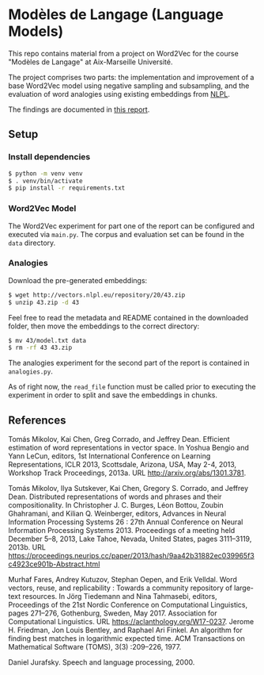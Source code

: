 # Modèles de Langage (Language Models)

This repo contains material from a project on Word2Vec for the course "Modèles de Langage" at Aix-Marseille Université.

The project comprises two parts: the implementation and improvement of a base Word2Vec model using negative sampling and subsampling, and the evaluation of word analogies using existing embeddings from [NLPL](http://vectors.nlpl.eu/repository/).

The findings are documented in [this report](https://github.com/ybrenning/word2vec/blob/main/report/report.pdf).

## Setup

### Install dependencies 

```bash
$ python -m venv venv
$ . venv/bin/activate
$ pip install -r requirements.txt
```

### Word2Vec Model

The Word2Vec experiment for part one of the report can be configured and executed via `main.py`. The corpus and evaluation set can be found in the `data` directory.

### Analogies

Download the pre-generated embeddings:

```bash
$ wget http://vectors.nlpl.eu/repository/20/43.zip
$ unzip 43.zip -d 43
```

Feel free to read the metadata and README contained in the downloaded folder, then move the embeddings to the correct directory:

```bash
$ mv 43/model.txt data
$ rm -rf 43 43.zip
```

The analogies experiment for the second part of the report is contained in `analogies.py`.

As of right now, the `read_file` function must be called prior to executing the experiment in order to split and save the embeddings in chunks.


## References

Tomás Mikolov, Kai Chen, Greg Corrado, and Jeffrey Dean. Efficient estimation of word representations in vector space. In Yoshua Bengio and Yann LeCun, editors, 1st International Conference on Learning Representations, ICLR 2013, Scottsdale, Arizona, USA, May 2-4, 2013, Workshop Track Proceedings, 2013a. URL http://arxiv.org/abs/1301.3781.

Tomás Mikolov, Ilya Sutskever, Kai Chen, Gregory S. Corrado, and Jeffrey Dean. Distributed representations of words and phrases and their compositionality. In Christopher J. C. Burges, Léon Bottou, Zoubin Ghahramani, and Kilian Q. Weinberger, editors, Advances in Neural Information Processing Systems 26 : 27th Annual Conference on Neural Information Processing Systems 2013. Proceedings of a meeting held December 5–8, 2013, Lake Tahoe, Nevada, United States, pages 3111–3119, 2013b. URL https://proceedings.neurips.cc/paper/2013/hash/9aa42b31882ec039965f3c4923ce901b-Abstract.html

Murhaf Fares, Andrey Kutuzov, Stephan Oepen, and Erik Velldal. Word vectors, reuse, and replicability : Towards a community repository of large-text resources. In Jörg Tiedemann and Nina Tahmasebi, editors, Proceedings of the 21st Nordic Conference on Computational Linguistics, pages 271–276, Gothenburg, Sweden, May 2017. Association for Computational Linguistics. URL https://aclanthology.org/W17-0237. Jerome H. Friedman, Jon Louis Bentley, and Raphael Ari Finkel. An algorithm for finding best matches in logarithmic expected time. ACM Transactions on Mathematical Software (TOMS), 3(3) :209–226, 1977.

Daniel Jurafsky. Speech and language processing, 2000.
